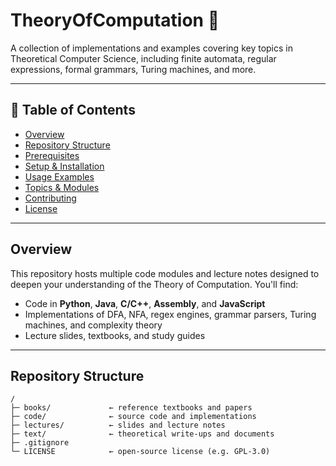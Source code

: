 # TheoryOfComputation 📘

A collection of implementations and examples covering key topics in Theoretical Computer Science, including finite automata, regular expressions, formal grammars, Turing machines, and more.

---

## 🧭 Table of Contents

- [Overview](#overview)  
- [Repository Structure](#repository-structure)  
- [Prerequisites](#prerequisites)  
- [Setup & Installation](#setup--installation)  
- [Usage Examples](#usage-examples)  
- [Topics & Modules](#topics--modules)  
- [Contributing](#contributing)  
- [License](#license)  

---

## Overview

This repository hosts multiple code modules and lecture notes designed to deepen your understanding of the Theory of Computation. You'll find:

- Code in **Python**, **Java**, **C/C++**, **Assembly**, and **JavaScript**
- Implementations of DFA, NFA, regex engines, grammar parsers, Turing machines, and complexity theory
- Lecture slides, textbooks, and study guides

---

## Repository Structure

```text
/
├─ books/             ← reference textbooks and papers
├─ code/              ← source code and implementations
├─ lectures/          ← slides and lecture notes
├─ text/              ← theoretical write‑ups and documents
├─ .gitignore
└─ LICENSE            ← open‑source license (e.g. GPL‑3.0)
